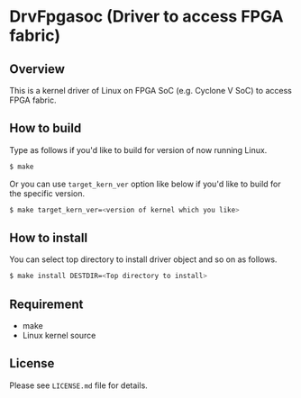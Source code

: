 DrvFpgasoc (Driver to access FPGA fabric)
=========================================

Overview
--------
This is a kernel driver of Linux on FPGA SoC (e.g. Cyclone V SoC) to access FPGA fabric.

How to build
------------
Type as follows if you'd like to build for version of now running Linux.
```sh
$ make
```
Or you can use `target_kern_ver` option like below if you'd like to build for the specific version.
```sh
$ make target_kern_ver=<version of kernel which you like>
```

How to install
--------------
You can select top directory to install driver object and so on as follows.
```sh
$ make install DESTDIR=<Top directory to install>
```

Requirement
-----------
* make
* Linux kernel source

License
-------
Please see `LICENSE.md` file for details.

